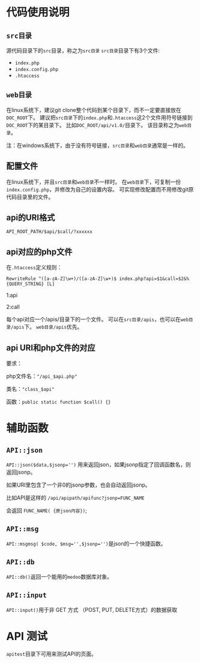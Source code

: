 ﻿

# 代码使用说明

## `src目录`
源代码目录下的`src`目录，称之为`src目录`
`src目录`目录下有3个文件:
- `index.php`
- `index.config.php`
- `.htaccess`

## `web目录`
在linux系统下，建议git clone整个代码到某个目录下，而不一定要直接放在`DOC_ROOT`下。
建议把`src目录`下的`index.php`和`.htaccess`这2个文件用符号链接到`DOC_ROOT`下的某目录下。
比如`DOC_ROOT/api/v1.0/`目录下。
该目录称之为`web目录`。

注：在windows系统下，由于没有符号链接，`src目录`和`web目录`通常是一样的。

## 配置文件
在linux系统下，并且`src目录`和`web目录`不一样时。
在`web目录`下，可复制一份`index.config.php`，并修改为自己的设置内容。
可实现修改配置而不用修改git原代码目录里的文件。

## api的URI格式
`API_ROOT_PATH/$api/$call/?xxxxxx`

## api对应的php文件
在`.htaccess`定义规则：

`RewriteRule ^([a-zA-Z]\w+)/([a-zA-Z]\w+)$ index.php?api=$1&call=$2&%{QUERY_STRING}	[L]`

$1:$api

$2:$call

每个api对应一个/apis/目录下的一个文件。
可以在`src目录/apis`，也可以在`web目录/apis`下。
`web目录/apis`优先。

## api URI和php文件的对应
要求：

php文件名：`"/api_$api.php"`

类名：`"class_$api"`

函数：`public static function $call() {}`

# 辅助函数

## `API::json`
`API::json($data,$jsonp='')`
用来返回json，如果jsonp指定了回调函数名，则返回jsonp。

如果URI里包含了一个非0的jsonp参数，也会自动返回jsonp。

比如API是这样的 `/api/apipath/apifunc?jsonp=FUNC_NAME`

会返回 `FUNC_NAME( {原json内容})`;


## `API::msg`
`API::msgmsg( $code, $msg='',$jsonp='')`是json的一个快捷函数。

## `API::db`
`API::db()`返回一个能用的`medoo`数据库对象。

## `API::input`
`API::input()`用于非 GET 方式 （POST, PUT, DELETE方式）的数据获取

# API 测试
`apitest`目录下可用来测试API的页面。